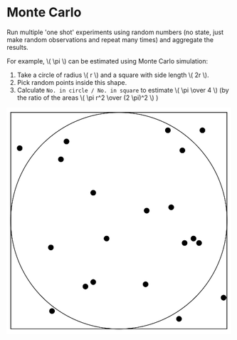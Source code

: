 # Monte Carlo

Run multiple 'one shot' experiments using random numbers (no state, just make random observations and repeat many times) and aggregate the results.

For example, \\( \\pi \\) can be estimated using Monte Carlo simulation:

1. Take a circle of radius \\( r \\) and a square with side length \\( 2r \\).
2. Pick random points inside this shape.
3. Calculate `No. in circle / No. in square` to estimate \\( \\pi \\over 4 \\) (by the ratio of the areas \\( \\pi r^2 \\over (2 \\pi)^2 \\) )

![](./images/monte-carlo-pi.png)

